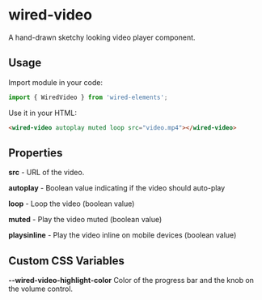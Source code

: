 # wired-video

A hand-drawn sketchy looking video player component.

## Usage

Import module in your code:

```javascript
import { WiredVideo } from 'wired-elements';
```

Use it in your HTML:
```html
<wired-video autoplay muted loop src="video.mp4"></wired-video>
```

## Properties

**src** - URL of the video.

**autoplay** - Boolean value indicating if the video should auto-play

**loop** - Loop the video (boolean value)

**muted** - Play the video muted (boolean value)

**playsinline** - Play the video inline on mobile devices (boolean value)

## Custom CSS Variables

**--wired-video-highlight-color** Color of the progress bar and the knob on the volume control.